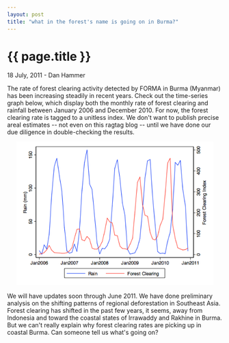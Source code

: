 ```yaml
---
layout: post
title: "what in the forest's name is going on in Burma?"
---
```


{{ page.title }}
================


<p class="meta">18 July, 2011 - Dan Hammer</p>

The rate of forest clearing activity detected by FORMA in Burma (Myanmar) has been increasing steadily in recent years.  Check out the time-series graph below, which display both the  monthly rate of forest clearing and rainfall between January 2006 and December 2010.  For now, the forest clearing rate is tagged to a unitless index.  We don't want to publish precise areal estimates -- not even on this ragtag blog -- until we have done our due diligence in double-checking the results.

<center><img src="/images/burmarate.png" width="460"></center>

We will have updates soon through June 2011. We have done preliminary analysis on the shifting patterns of regional deforestation in Southeast Asia.  Forest clearing has shifted in the past few years, it seems, away from Indonesia and toward the coastal states of Irrawaddy and Rakhine in Burma.  But we can't really explain why forest clearing rates are picking up in coastal Burma.  Can someone tell us what's going on?
